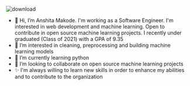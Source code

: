 ![download](https://user-images.githubusercontent.com/53944279/126780319-c9e39282-f1be-4dc4-b7d4-6727e6d5e129.jpg)

- 👋 Hi, I’m Anshita Makode. I'm working as a Software Engineer. I'm interested in web development and machine learning. Open to contribute in open source machine learning projects. I recently under graduated (Class of 2021) with a GPA of 9.35 
- 👀 I’m interested in cleaning, preprocessing and building machine learning models
- 🌱 I’m currently learning python
- 💞️ I’m looking to collaborate on open source machine learning projects
- ✨ I'm always willing to learn new skills in order to enhance my abilities and to contribute to the organization
<!---
anshitamakode/anshitamakode is a ✨ special ✨ repository because its `README.md` (this file) appears on your GitHub profile.
You can click the Preview link to take a look at your changes.
--->
